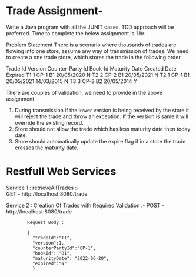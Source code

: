 # Trade Assignment-

Write a Java program with all the JUNIT cases. TDD approach will be preferred. Time to complete the below assignment is 1 hr.

Problem Statement
There is a scenario where thousands of trades are flowing into one store, assume any way of transmission of trades. We need to create a one trade store, which stores the trade in the following order

Trade Id	Version	Counter-Party Id	Book-Id	Maturity Date	Created Date	Expired
T1	1	CP-1	B1	20/05/2020	<today date>	N
T2	2	CP-2	B1	20/05/2021	<today date>	N
T2	1	CP-1	B1	20/05/2021	14/03/2015	N
T3	3	CP-3	B2	20/05/2014	<today date>	Y

There are couples of validation, we need to provide in the above assignment
1.	During transmission if the lower version is being received by the store it will reject the trade and throw an exception. If the version is same it will override the existing record.
2.	Store should not allow the trade which has less maturity date then today date.
3.	Store should automatically update the expire flag if in a store the trade crosses the maturity date.


# Restfull Web Services

Service 1 : retrieveAllTrades :-  
            GET - http://localhost:8080/trade
                        
            
Service 2 : Creation Of Trades with Required Validation :- 
            POST - http://localhost:8080/trade
            
            Request Body :
            
            {
              "tradeId":"T1", 
              "version":1,
              "counterPartyId":"CP-1",  
              "bookId": "B1", 
              "maturityDate": "2022-06-20",
              "expired":"N"
              }
